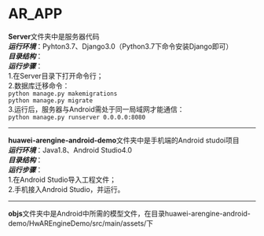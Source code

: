 # AR_APP

**Server**文件夹中是服务器代码<br/>
***运行环境***：Pyhton3.7、Django3.0（Python3.7下命令安装Django即可）<br/>
***目录结构***：<br/>
***运行步骤***：<br/>
1.在Server目录下打开命令行；<br/>
2.数据库迁移命令：<br/> 
```python manage.py makemigrations```<br/>
```python manage.py migrate```<br/> 
3.运行后，服务器与Android需处于同一局域网才能通信：<br/> 
```python manage.py runserver 0.0.0.0:8080```<br/> 
****
**huawei-arengine-android-demo**文件夹中是手机端的Android studoi项目<br/> 
***运行环境***：Java1.8、Android Studio4.0<br/> 
***目录结构***：<br/>
***运行步骤***：<br/> 
1.在Android Studio导入工程文件；<br/> 
2.手机接入Android Studio，并运行。<br/> 
****
**objs**文件夹中是Android中所需的模型文件，在目录huawei-arengine-android-demo/HwAREngineDemo/src/main/assets/下 
